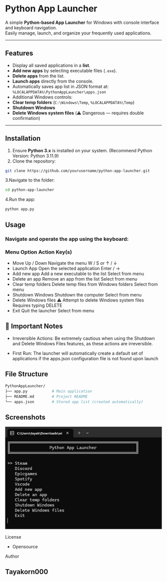# Python App Launcher

A simple **Python-based App Launcher** for Windows with console interface and keyboard navigation.  
Easily manage, launch, and organize your frequently used applications.

---

## Features

- Display all saved applications in a **list**.
- **Add new apps** by selecting executable files (`.exe`).
- **Delete apps** from the list.
- **Launch apps** directly from the console.
- Automatically saves app list in JSON format at:
```%LOCALAPPDATA%\PythonAppLauncher\apps.json```
- Additional Windows controls:
- **Clear temp folders** (`C:\Windows\Temp`, `%LOCALAPPDATA%\Temp`)
- **Shutdown Windows**
- **Delete Windows system files** (⚠️ Dangerous — requires double confirmation)

---

## Installation

1. Ensure **Python 3.x** is installed on your system. (Recommend Python Version: Python 3.11.9)
2. Clone the repository:
 ```bash
 git clone https://github.com/yourusername/python-app-launcher.git
```
3.Navigate to the folder:

```bash
cd python-app-launcher
```
4.Run the app:

```bash
python app.py
```
## Usage
### Navigate and operate the app using the keyboard:

### Menu Option	Action Key(s)
- Move Up / Down	Navigate the menu	W / S or ↑ / ↓
- Launch App	Open the selected application	Enter / →
- Add new app	Add a new executable to the list	Select from menu
- Delete an app	Remove an app from the list	Select from menu
- Clear temp folders	Delete temp files from Windows folders	Select from menu
- Shutdown Windows	Shutdown the computer	Select from menu
- Delete Windows files ⚠️	Attempt to delete Windows system files	Requires typing DELETE
- Exit	Quit the launcher	Select from menu

## 🚨 Important Notes
- Irreversible Actions: Be extremely cautious when using the Shutdown and Delete Windows Files features, as these actions are irreversible.

- First Run: The launcher will automatically create a default set of applications if the apps.json configuration file is not found upon launch

## File Structure
```bash
PythonAppLauncher/
├── app.py           # Main application
├── README.md        # Project README
└── apps.json        # Stored app list (created automatically)
```
## Screenshots
![App Screenshots](python1.png)

License
- Opensource

Author
## Tayakorn000
